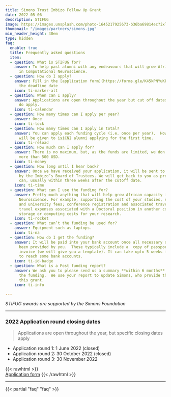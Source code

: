 ```yaml
---
title: Simons Trust Imbizo Follow Up Grant
date: 2022-05-06
description: STIFUG
image: https://images.unsplash.com/photo-1645217925673-b36ba69814ec?ixlib=rb-1.2.1&ixid=MnwxMjA3fDB8MHxwaG90by1wYWdlfHx8fGVufDB8fHx8&auto=format&fit=crop&w=1470&q=95
thumbnail: "/images/partners/simons.jpg"
min_header_height: 40em
type: hidden
faq:
  enable: true
  title: Frequently asked questions
  item:
  - question: What is STIFUG for?
    answer: To help past alumni with any endeavours that will grow African capacity
      in Computational Neuroscience.
  - question: How do I apply?
    answer: Fill in the [application form](https://forms.gle/K45kPNYuKP5iP3Z36) before
      the deadline date
    icon: ti-marker-alt
  - question: When can I apply?
    answer: Applications are open throughout the year but cut off dates for each round
      do apply.
    icon: ti-calendar
  - question: How many times can I apply per year?
    answer: Once
    icon: ti-lock
  - question: How many times can I apply in total?
    answer: You can apply each funding cycle (i.e. once per year).  However preference
      will be given to isiCNI alumni applying for the first time.
    icon: ti-reload
  - question: How much can I apply for?
    answer: There is no maximum, but, as the funds are limited, we don’t usually give
      more than 500 USD.
    icon: ti-money
  - question: How long until I hear back?
    answer: Once we have received your application, it will be sent to and evaluated
      by the Imbizo’s Board of Trustees. We will get back to you as promptly as we
      can, usually within three weeks after the cutoff date.
    icon: ti-time
  - question: What can I use the funding for?
    answer: Pretty much anything that will help grow African capacity in Computational
      Neuroscience. For example, supporting the cost of your studies, such as registration
      and university fees; conference registration and associated travel expenses;
      travel expenses associated with a Doctoral position in another country; cloud
      storage or computing costs for your research.
    icon: ti-rocket
  - question: What can’t the funding be used for?
    answer: Equipment such as laptops.
    icon: ti-na
  - question: How do I get the funding?
    answer: It will be paid into your bank account once all necessary documents have
      been provided by you.  These typically include a  copy of passport and a completed
      invoice (we will give you a template). It can take upto 5 weeks for funding
      to reach some bank accounts.
    icon: ti-id-badge
  - question: What is a Post funding report?
    answer: We ask you to please send us a summary **within 6 months** of receiving
      the funding.  We use your report to update Simons, who provide the funds for
      this grant.
    icon: ti-info

---
```

_STIFUG awards are supported by the Simons Foundation_

***

### 2022 Application round closing dates

> Applications are open throughout the year, but specific closing dates apply

* Application round 1:    1 June 2022 (closed)
* Application round 2:    30 October 2022 (closed)
* Application round 3:    30 November 2022

<!--  -->

{{< rawhtml >}}
<br>
<a class="btn btn-outline-primary" href="https://forms.gle/K45kPNYuKP5iP3Z36" target="_blank" title="apply now">Application form</a>
{{< /rawhtml >}}

***

{{< partial "faq" "faq" >}}